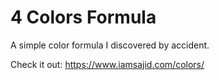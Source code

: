 # 4 Colors Formula
A simple color formula I discovered by accident.

Check it out: https://www.iamsajid.com/colors/
